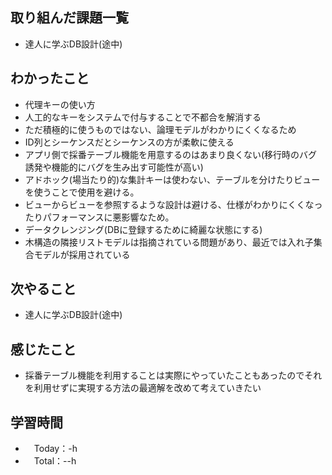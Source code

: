 ## 取り組んだ課題一覧
- 達人に学ぶDB設計(途中)

## わかったこと
- 代理キーの使い方
- 人工的なキーをシステムで付与することで不都合を解消する
- ただ積極的に使うものではない、論理モデルがわかりにくくなるため
- ID列とシーケンスだとシーケンスの方が柔軟に使える
- アプリ側で採番テーブル機能を用意するのはあまり良くない(移行時のバグ誘発や機能的にバグを生み出す可能性が高い)
- アドホック(場当たり的)な集計キーは使わない、テーブルを分けたりビューを使うことで使用を避ける。
- ビューからビューを参照するような設計は避ける、仕様がわかりにくくなったりパフォーマンスに悪影響なため。
- データクレンジング(DBに登録するために綺麗な状態にする)
- 木構造の隣接リストモデルは指摘されている問題があり、最近では入れ子集合モデルが採用されている

## 次やること
- 達人に学ぶDB設計(途中)

## 感じたこと
- 採番テーブル機能を利用することは実際にやっていたこともあったのでそれを利用せずに実現する方法の最適解を改めて考えていきたい

## 学習時間
- 　Today：-h
- 　Total：--h